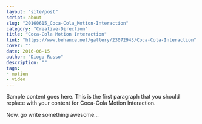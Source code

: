 ```yaml
---
layout: "site/post"
script: about
slug: "20160615_Coca-Cola_Motion-Interaction"
category: "Creative-Direction"
title: "Coca-Cola Motion Interaction"
link: "https://www.behance.net/gallery/23072943/Coca-Cola-Interaction"
cover: ""
date: 2016-06-15
author: "Diogo Russo"
description: ""
tags:
- motion
- video
---
```

 
Sample content goes here. This is the first paragraph that you should replace with your content for Coca-Cola Motion Interaction.
 
Now, go write something awesome...
